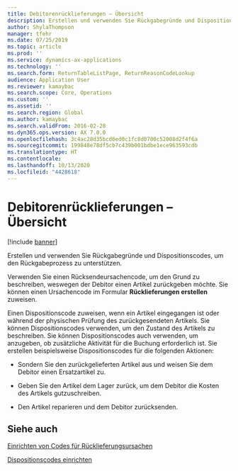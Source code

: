 ```yaml
---
title: Debitorenrücklieferungen – Übersicht
description: Erstellen und verwenden Sie Rückgabegründe und Dispositionscodes, um den Rückgabeprozess zu unterstützen.
author: ShylaThompson
manager: tfehr
ms.date: 07/25/2019
ms.topic: article
ms.prod: ''
ms.service: dynamics-ax-applications
ms.technology: ''
ms.search.form: ReturnTableListPage, ReturnReasonCodeLookup
audience: Application User
ms.reviewer: kamaybac
ms.search.scope: Core, Operations
ms.custom: ''
ms.assetid: ''
ms.search.region: Global
ms.author: kamaybac
ms.search.validFrom: 2016-02-28
ms.dyn365.ops.version: AX 7.0.0
ms.openlocfilehash: 3c4ac28d35bcd6ed0c1fc8d0700c52008d2f4f6a
ms.sourcegitcommit: 199848e78df5cb7c439b001bdbe1ece963593cdb
ms.translationtype: HT
ms.contentlocale: 
ms.lasthandoff: 10/13/2020
ms.locfileid: "4428618"
---
```

# <a name="customer-returns-overview"></a>Debitorenrücklieferungen – Übersicht

[!include [banner](../includes/banner.md)]


Erstellen und verwenden Sie Rückgabegründe und Dispositionscodes, um den Rückgabeprozess zu unterstützen.

Verwenden Sie einen Rücksendeursachencode, um den Grund zu beschreiben, weswegen der Debitor einen Artikel zurückgeben möchte. Sie können einen Ursachencode im Formular **Rücklieferungen erstellen** zuweisen.

Einen Dispositionscode zuweisen, wenn ein Artikel eingegangen ist oder während der physischen Prüfung des zurückgesendeten Artikels. Sie können Dispositionscodes verwenden, um den Zustand des Artikels zu beschreiben. Sie können Dispositionscodes auch verwenden, um anzugeben, ob zusätzliche Aktivität für die Buchung erforderlich ist. Sie erstellen beispielsweise Dispositionscodes für die folgenden Aktionen:

  - Sondern Sie den zurückgelieferten Artikel aus und weisen Sie dem Debitor einen Ersatzartikel zu.

  - Geben Sie den Artikel dem Lager zurück, um dem Debitor die Kosten des Artikels gutzuschreiben.

  - Den Artikel reparieren und dem Debitor zurücksenden.

## <a name="see-also"></a>Siehe auch

[Einrichten von Codes für Rücklieferungsursachen](set-up-return-reason-code.md)

[Dispositionscodes einrichten](set-up-disposition-codes.md)




  



